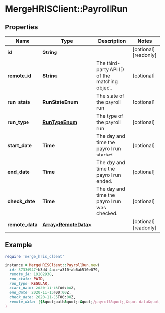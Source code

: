 # MergeHRISClient::PayrollRun

## Properties

| Name | Type | Description | Notes |
| ---- | ---- | ----------- | ----- |
| **id** | **String** |  | [optional][readonly] |
| **remote_id** | **String** | The third-party API ID of the matching object. | [optional] |
| **run_state** | [**RunStateEnum**](RunStateEnum.md) | The state of the payroll run | [optional] |
| **run_type** | [**RunTypeEnum**](RunTypeEnum.md) | The type of the payroll run | [optional] |
| **start_date** | **Time** | The day and time the payroll run started. | [optional] |
| **end_date** | **Time** | The day and time the payroll run ended. | [optional] |
| **check_date** | **Time** | The day and time the payroll run was checked. | [optional] |
| **remote_data** | [**Array&lt;RemoteData&gt;**](RemoteData.md) |  | [optional][readonly] |

## Example

```ruby
require 'merge_hris_client'

instance = MergeHRISClient::PayrollRun.new(
  id: 37336947-b3d4-4a4c-a310-ab6ab510e079,
  remote_id: 19202938,
  run_state: PAID,
  run_type: REGULAR,
  start_date: 2020-11-08T00:00Z,
  end_date: 2020-11-15T00:00Z,
  check_date: 2020-11-15T00:00Z,
  remote_data: [{&quot;path&quot;:&quot;/payroll&quot;,&quot;data&quot;:[&quot;Varies by platform&quot;]}]
)
```

